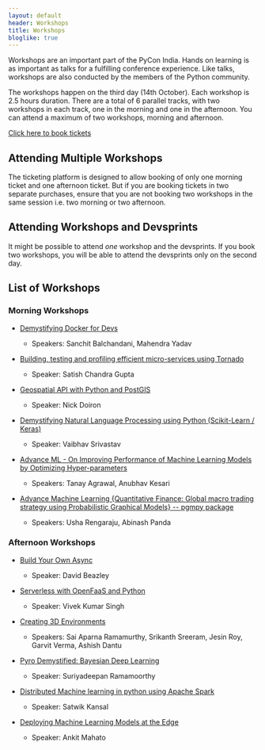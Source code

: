 ```yaml
---
layout: default
header: Workshops
title: Workshops
bloglike: true
---
```


Workshops are an important part of the PyCon India. Hands on learning
is as important as talks for a fulfilling conference experience. Like
talks, workshops are also conducted by the members of the Python
community.

The workshops happen on the third day (14th October). Each workshop is
2.5 hours duration. There are a total of 6 parallel tracks, with two
workshops in each track, one in the morning and one in the
afternoon. You can attend a maximum of two workshops, morning and
afternoon.

[Click here to book
tickets](https://www.townscript.com/e/pycon-india-2019/booking)

## Attending Multiple Workshops

The ticketing platform is designed to allow booking of only one
morning ticket and one afternoon ticket. But if you are booking
tickets in two separate purchases, ensure that you are not booking two
workshops in the same session i.e. two morning or two afternoon.

## Attending Workshops and Devsprints

It might be possible to attend *one* workshop and the devsprints. If
you book two workshops, you will be able to attend the devsprints only
on the second day.

## List of Workshops

### Morning Workshops

  * [Demystifying Docker for Devs](https://in.pycon.org/cfp/workshops-2019/proposals/demystifying-docker-for-devs~e9WPb/)

    - Speakers: Sanchit Balchandani, Mahendra Yadav

  * [Building, testing and profiling efficient micro-services using Tornado](https://in.pycon.org/cfp/workshops-2019/proposals/building-testing-and-profiling-efficient-micro-services-using-tornado~e9vxa/)

    - Speaker: Satish Chandra Gupta

  * [Geospatial API with Python and PostGIS](https://in.pycon.org/cfp/workshops-2019/proposals/geospatial-api-with-python-and-postgis~bmm0b/)

    - Speaker: Nick Doiron

  * [Demystifying Natural Language Processing using Python (Scikit-Learn / Keras)](https://in.pycon.org/cfp/workshops-2019/proposals/demystifying-natural-language-processing-using-python-scikit-learn-keras~eg46a/)

    - Speaker: Vaibhav Srivastav

  * [Advance ML - On Improving Performance of Machine Learning Models by Optimizing Hyper-parameters](https://in.pycon.org/cfp/workshops-2019/proposals/advance-ml-on-improving-performance-of-machine-learning-models-by-optimizing-hyper-parameters~bYPpa/)
  
    - Speakers: Tanay Agrawal, Anubhav Kesari

  * [Advance Machine Learning {Quantitative Finance: Global macro trading strategy using Probabilistic Graphical Models} -- pgmpy package](https://in.pycon.org/cfp/workshops-2019/proposals/advance-machine-learning-quantitative-finance-global-macro-trading-strategy-using-probabilistic-graphical-models-pgmpy-package~azJ8a/)

    - Speakers: Usha Rengaraju, Abinash Panda
  
### Afternoon Workshops

  * [Build Your Own Async](https://in.pycon.org/2019/workshop-build-your-own-async.html)

    - Speaker: David Beazley

  * [Serverless with OpenFaaS and Python](https://in.pycon.org/cfp/workshops-2019/proposals/serverless-with-openfaas-and-python~aAkBd/)

    - Speaker: Vivek Kumar Singh

  * [Creating 3D Environments](https://in.pycon.org/cfp/workshops-2019/proposals/creating-3d-environments~dNvKd/)

    - Speakers: Sai Aparna Ramamurthy, Srikanth Sreeram, Jesin Roy,
      Garvit Verma, Ashish Dantu

  * [Pyro Demystified: Bayesian Deep Learning](https://in.pycon.org/cfp/workshops-2019/proposals/pyro-demystified-bayesian-deep-learning~en4lb/)

    - Speaker: Suriyadeepan Ramamoorthy

  * [Distributed Machine learning in python using Apache Spark](https://in.pycon.org/cfp/workshops-2019/proposals/distributed-machine-learning-in-python-using-apache-spark~e5vBa/)

    - Speaker: Satwik Kansal

  * [Deploying Machine Learning Models at the Edge](https://in.pycon.org/cfp/workshops-2019/proposals/deploying-machine-learning-models-at-the-edge~eVq1d/)

    - Speaker: Ankit Mahato

 